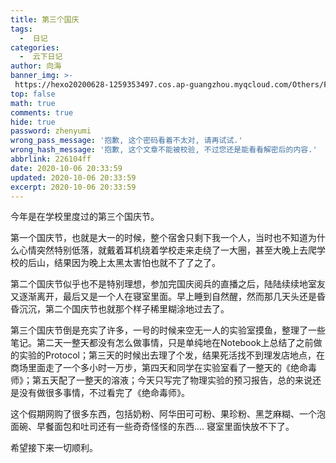 ```yaml
---
title: 第三个国庆
tags:
  -  日记
categories:
  -  云下日记
author: 向海
banner_img: >-
 https://hexo20200628-1259353497.cos.ap-guangzhou.myqcloud.com/Others/Fluid/post/post2.jpg
top: false
math: true
comments: true
hide: true
password: zhenyumi
wrong_pass_message: '抱歉, 这个密码看着不太对, 请再试试.'
wrong_hash_message: '抱歉, 这个文章不能被校验, 不过您还是能看看解密后的内容.'
abbrlink: 226104ff
date: 2020-10-06 20:33:59
updated: 2020-10-06 20:33:59
excerpt: 2020-10-06 20:33:59
---
```


今年是在学校里度过的第三个国庆节。

第一个国庆节，也就是大一的时候，整个宿舍只剩下我一个人，当时也不知道为什么心情突然特别低落，就戴着耳机绕着学校走来走绕了一大圈，甚至大晚上去爬学校的后山，结果因为晚上太黑太害怕也就不了了之了。

第二个国庆节似乎也不是特别理想，参加完国庆阅兵的直播之后，陆陆续续地室友又逐渐离开，最后又是一个人在寝室里面。早上睡到自然醒，然而那几天头还是昏昏沉沉，第二个国庆节也就那个样子稀里糊涂地过去了。

第三个国庆节倒是充实了许多，一号的时候来空无一人的实验室摸鱼，整理了一些笔记。第二天一整天都没有怎么做事情，只是单纯地在Notebook上总结了之前做的实验的Protocol；第三天的时候出去理了个发，结果死活找不到理发店地点，在商场里面走了一个多小时一万步，第四天和同学在实验室看了一整天的《绝命毒师》；第五天配了一整天的溶液；今天只写完了物理实验的预习报告，总的来说还是没有做很多事情，不过看完了《绝命毒师》。

这个假期网购了很多东西，包括奶粉、阿华田可可粉、果珍粉、黑芝麻糊、一个泡面碗、早餐面包和吐司还有一些奇奇怪怪的东西.... 寝室里面快放不下了。

希望接下来一切顺利。